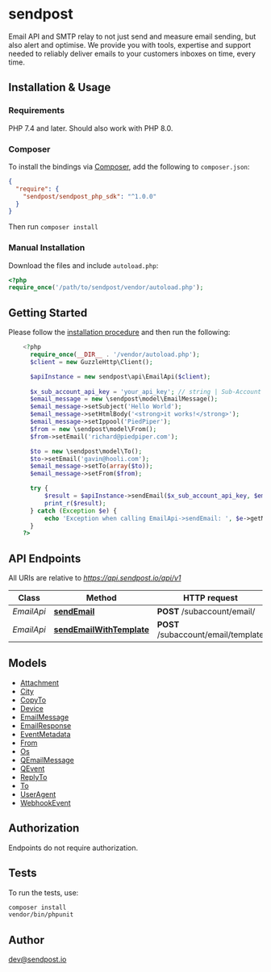 # sendpost

Email API and SMTP relay to not just send and measure email sending, but also alert and optimise. We provide you with tools, expertise and support needed to reliably deliver emails to your customers inboxes on time, every time.


## Installation & Usage

### Requirements

PHP 7.4 and later.
Should also work with PHP 8.0.

### Composer

To install the bindings via [Composer](https://getcomposer.org/), add the following to `composer.json`:

```json
{
  "require": {
    "sendpost/sendpost_php_sdk": "^1.0.0"
  }
}
```

Then run `composer install`

### Manual Installation

Download the files and include `autoload.php`:

```php
<?php
require_once('/path/to/sendpost/vendor/autoload.php');
```

## Getting Started

Please follow the [installation procedure](#installation--usage) and then run the following:

```php
    <?php
      require_once(__DIR__ . '/vendor/autoload.php');
      $client = new GuzzleHttp\Client();

      $apiInstance = new sendpost\api\EmailApi($client);
  
      $x_sub_account_api_key = 'your_api_key'; // string | Sub-Account API Key
      $email_message = new \sendpost\model\EmailMessage(); 
      $email_message->setSubject('Hello World');
      $email_message->setHtmlBody('<strong>it works!</strong>');
      $email_message->setIppool('PiedPiper');
      $from = new \sendpost\model\From();
      $from->setEmail('richard@piedpiper.com');

      $to = new \sendpost\model\To();
      $to->setEmail('gavin@hooli.com');
      $email_message->setTo(array($to));
      $email_message->setFrom($from);

      try {
          $result = $apiInstance->sendEmail($x_sub_account_api_key, $email_message);
          print_r($result);
      } catch (Exception $e) {
          echo 'Exception when calling EmailApi->sendEmail: ', $e->getMessage(), PHP_EOL;
      }
    ?> 

```

## API Endpoints

All URIs are relative to *https://api.sendpost.io/api/v1*

Class | Method | HTTP request | Description
------------ | ------------- | ------------- | -------------
*EmailApi* | [**sendEmail**](docs/Api/EmailApi.md#sendemail) | **POST** /subaccount/email/ | 
*EmailApi* | [**sendEmailWithTemplate**](docs/Api/EmailApi.md#sendemailwithtemplate) | **POST** /subaccount/email/template | 

## Models

- [Attachment](docs/Model/Attachment.md)
- [City](docs/Model/City.md)
- [CopyTo](docs/Model/CopyTo.md)
- [Device](docs/Model/Device.md)
- [EmailMessage](docs/Model/EmailMessage.md)
- [EmailResponse](docs/Model/EmailResponse.md)
- [EventMetadata](docs/Model/EventMetadata.md)
- [From](docs/Model/From.md)
- [Os](docs/Model/Os.md)
- [QEmailMessage](docs/Model/QEmailMessage.md)
- [QEvent](docs/Model/QEvent.md)
- [ReplyTo](docs/Model/ReplyTo.md)
- [To](docs/Model/To.md)
- [UserAgent](docs/Model/UserAgent.md)
- [WebhookEvent](docs/Model/WebhookEvent.md)

## Authorization
Endpoints do not require authorization.

## Tests

To run the tests, use:

```bash
composer install
vendor/bin/phpunit
```

## Author

dev@sendpost.io
